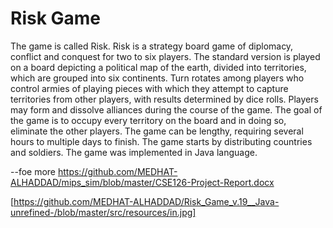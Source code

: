 # Risk Game

The game is called Risk. 
Risk is a strategy board game of diplomacy, conflict and conquest for two to six players. 
The standard version is played on a board depicting a political map of the earth, divided into territories, 
which are grouped into six continents. 
Turn rotates among players who control armies of playing pieces with which they attempt to capture territories from other players,
with results determined by dice rolls. Players may form and dissolve alliances during the course of the game. 
The goal of the game is to occupy every territory on the board and in doing so, eliminate the other players. 
The game can be lengthy, requiring several hours to multiple days to finish. The game starts by distributing countries and soldiers. 
The game was implemented in Java language. 

--foe more https://github.com/MEDHAT-ALHADDAD/mips_sim/blob/master/CSE126-Project-Report.docx

[https://github.com/MEDHAT-ALHADDAD/Risk_Game_v.19__Java-unrefined-/blob/master/src/resources/in.jpg]
